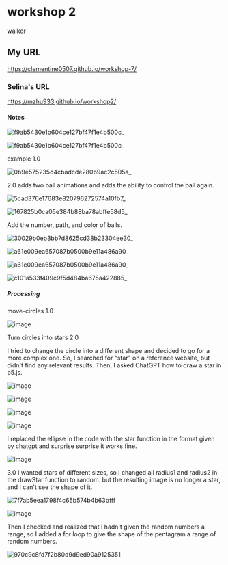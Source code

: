 # workshop 2
walker
## My URL
https://clementine0507.github.io/workshop-7/
### Selina's URL
https://mzhu933.github.io/workshop2/
#### Notes
![f9ab5430e1b604ce127bf47f1e4b500c_](https://github.com/user-attachments/assets/e16398d8-e61e-4a30-9d98-dfda43fd337e)

![f9ab5430e1b604ce127bf47f1e4b500c_](https://github.com/user-attachments/assets/0a72d2a0-a542-4f58-a046-7fdf27186763)

example 1.0

![0b9e575235d4cbadcde280b9ac2c505a_](https://github.com/user-attachments/assets/7361aa0c-e3d3-4e08-b8f9-594e8d8da34e)

2.0 adds two ball animations and adds the ability to control the ball again.

![5cad376e17683e820796272574a10fb7_](https://github.com/user-attachments/assets/9d607708-8eb9-4b3b-b935-9b4394a0938d)

![167825b0ca05e384b88ba78abffe58d5_](https://github.com/user-attachments/assets/2b076cf7-9c12-49a3-ace3-8da879fc5840)

Add the number, path, and color of balls.

![30029b0eb3bb7d8625cd38b23304ee30_](https://github.com/user-attachments/assets/71871e39-9500-452f-ab0f-0cb70759000c)

![a61e009ea657087b0500b9e11a486a90_](https://github.com/user-attachments/assets/cd1d5c7f-a422-4257-bba4-8afed1f6dcdc)

![a61e009ea657087b0500b9e11a486a90_](https://github.com/user-attachments/assets/2517f085-2d6a-495d-93fe-09d60c67607f)

![c101a533f409c9f5d484ba675a422885_](https://github.com/user-attachments/assets/6035b5d1-3b3a-4bdc-a72f-523983d66643)

##### Processing
move-circles 1.0

![image](https://github.com/user-attachments/assets/36ab682a-b85c-4709-9cf8-2cf2938b79ac)

Turn circles into stars 2.0

I tried to change the circle into a different shape and decided to go for a more complex one. So, I searched for "star" on a reference website, but didn't find any relevant results. Then, I asked ChatGPT how to draw a star in p5.js.

![image](https://github.com/user-attachments/assets/2b93d5b5-e78c-4527-81c8-92e6caab893d)

![image](https://github.com/user-attachments/assets/f43bbe9f-f4b8-4898-b400-60ab119cf5ea)

![image](https://github.com/user-attachments/assets/c0d2cdd5-423a-4d84-84cc-8d1319929a53)

![image](https://github.com/user-attachments/assets/4a9aab62-6359-475a-ba5f-03ef34dd3d6d)

I replaced the ellipse in the code with the star function in the format given by chatgpt and surprise surprise it works fine.

![image](https://github.com/user-attachments/assets/e0a698ac-8a1c-41bc-a557-18f87e02d868)

3.0 I wanted stars of different sizes, so I changed all radius1 and radius2 in the drawStar function to random. but the resulting image is no longer a star, and I can't see the shape of it.

![7f7ab5eea1798f4c65b574b4b63bfff](https://github.com/user-attachments/assets/744300dd-a18c-45fb-b140-167f85204b4a)

![image](https://github.com/user-attachments/assets/a7254b5e-ede4-4299-82b7-68fc166b8c37)

Then I checked and realized that I hadn't given the random numbers a range, so I added a for loop to give the shape of the pentagram a range of random numbers.

![970c9c8fd7f2b80d9d9ed90a9125351](https://github.com/user-attachments/assets/cae0b64f-dc2b-478c-90f6-3807a7cead0a)
